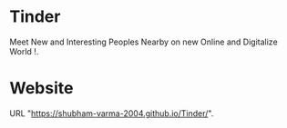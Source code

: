 # Tinder
Meet New and Interesting Peoples Nearby on new Online and Digitalize World !.

# Website

URL "https://shubham-varma-2004.github.io/Tinder/".
